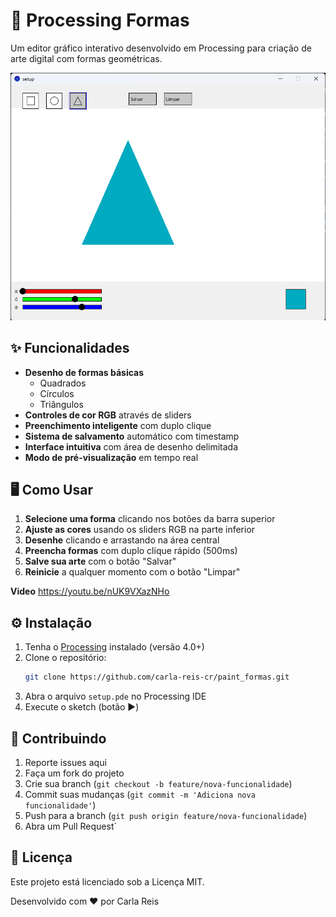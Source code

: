 # 🎨 Processing Formas

Um editor gráfico interativo desenvolvido em Processing para criação de arte digital com formas geométricas.

![Demonstração do Programa](screenshot.png) <!-- Adicione uma screenshot ou GIF -->

## ✨ Funcionalidades

- **Desenho de formas básicas**
  - Quadrados
  - Círculos
  - Triângulos
- **Controles de cor RGB** através de sliders
- **Preenchimento inteligente** com duplo clique
- **Sistema de salvamento** automático com timestamp
- **Interface intuitiva** com área de desenho delimitada
- **Modo de pré-visualização** em tempo real

## 🖥️ Como Usar

1. **Selecione uma forma** clicando nos botões da barra superior
2. **Ajuste as cores** usando os sliders RGB na parte inferior
3. **Desenhe** clicando e arrastando na área central
4. **Preencha formas** com duplo clique rápido (500ms)
5. **Salve sua arte** com o botão "Salvar"
6. **Reinicie** a qualquer momento com o botão "Limpar"

**Video** https://youtu.be/nUK9VXazNHo 

## ⚙️ Instalação

1. Tenha o [Processing](https://processing.org/download/) instalado (versão 4.0+)
2. Clone o repositório:
   ```bash
   git clone https://github.com/carla-reis-cr/paint_formas.git
   ```
3. Abra o arquivo `setup.pde` no Processing IDE
4. Execute o sketch (botão ▶️)

## 🤝 Contribuindo

1. Reporte issues aqui
2. Faça um fork do projeto
3. Crie sua branch (`git checkout -b feature/nova-funcionalidade`)
4. Commit suas mudanças (`git commit -m 'Adiciona nova funcionalidade'`)
5. Push para a branch (`git push origin feature/nova-funcionalidade`)
6. Abra um Pull Request`

## 📄 Licença

Este projeto está licenciado sob a Licença MIT.

Desenvolvido com ❤️ por Carla Reis
